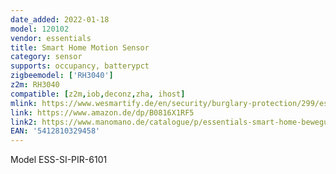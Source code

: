 ```yaml
---
date_added: 2022-01-18
model: 120102
vendor: essentials
title: Smart Home Motion Sensor
category: sensor
supports: occupancy, batterypct
zigbeemodel: ['RH3040']
z2m: RH3040
compatible: [z2m,iob,deconz,zha, ihost]
mlink: https://www.wesmartify.de/en/security/burglary-protection/299/essentials-smart-home-motion-sensor/
link: https://www.amazon.de/dp/B0816X1RF5
link2: https://www.manomano.de/catalogue/p/essentials-smart-home-bewegungssensor-21917251
EAN: '5412810329458'
---
```


Model ESS-SI-PIR-6101